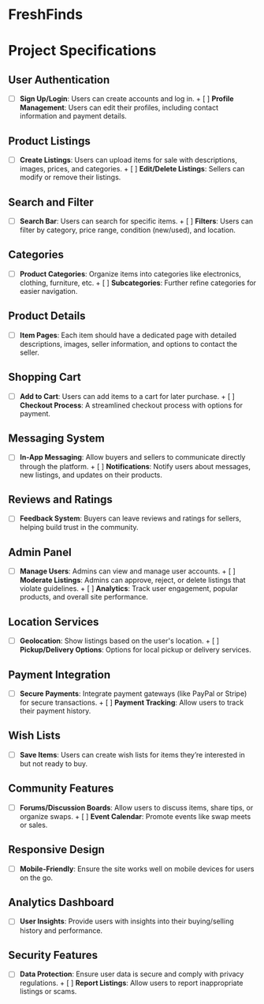 # FreshFinds

# Project Specifications

## User Authentication

- [ ] **Sign Up/Login**: Users can create accounts and log in. + [ ] **Profile Management**: Users can edit their profiles, including contact information and payment details.

## Product Listings

- [ ] **Create Listings**: Users can upload items for sale with descriptions, images, prices, and categories. + [ ] **Edit/Delete Listings**: Sellers can modify or remove their listings.

## Search and Filter

- [ ] **Search Bar**: Users can search for specific items. + [ ] **Filters**: Users can filter by category, price range, condition (new/used), and location.

## Categories

- [ ] **Product Categories**: Organize items into categories like electronics, clothing, furniture, etc. + [ ] **Subcategories**: Further refine categories for easier navigation.

## Product Details

- [ ] **Item Pages**: Each item should have a dedicated page with detailed descriptions, images, seller information, and options to contact the seller.

## Shopping Cart

- [ ] **Add to Cart**: Users can add items to a cart for later purchase. + [ ] **Checkout Process**: A streamlined checkout process with options for payment.

## Messaging System

- [ ] **In-App Messaging**: Allow buyers and sellers to communicate directly through the platform. + [ ] **Notifications**: Notify users about messages, new listings, and updates on their products.

## Reviews and Ratings

- [ ] **Feedback System**: Buyers can leave reviews and ratings for sellers, helping build trust in the community.

## Admin Panel

- [ ] **Manage Users**: Admins can view and manage user accounts. + [ ] **Moderate Listings**: Admins can approve, reject, or delete listings that violate guidelines. + [ ] **Analytics**: Track user engagement, popular products, and overall site performance.

## Location Services

- [ ] **Geolocation**: Show listings based on the user's location. + [ ] **Pickup/Delivery Options**: Options for local pickup or delivery services.

## Payment Integration

- [ ] **Secure Payments**: Integrate payment gateways (like PayPal or Stripe) for secure transactions. + [ ] **Payment Tracking**: Allow users to track their payment history.

## Wish Lists

- [ ] **Save Items**: Users can create wish lists for items they’re interested in but not ready to buy.

## Community Features

- [ ] **Forums/Discussion Boards**: Allow users to discuss items, share tips, or organize swaps. + [ ] **Event Calendar**: Promote events like swap meets or sales.

## Responsive Design

- [ ] **Mobile-Friendly**: Ensure the site works well on mobile devices for users on the go.

## Analytics Dashboard

- [ ] **User Insights**: Provide users with insights into their buying/selling history and performance.
## Security Features

- [ ] **Data Protection**: Ensure user data is secure and comply with privacy regulations. + [ ] **Report Listings**: Allow users to report inappropriate listings or scams.
